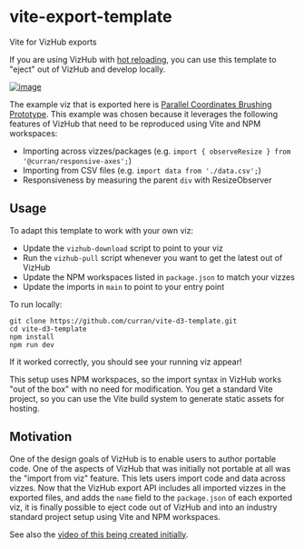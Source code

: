 # vite-export-template

Vite for VizHub exports

If you are using VizHub with [hot reloading](https://vizhub.com/forum/t/hot-reloading-and-interactive-widgets/968), you can use this template to "eject" out of VizHub and develop locally.

[![image](https://github.com/vizhub-core/vite-export-template/assets/68416/8e6c3e96-d7d5-4fcb-bb7e-64c57a814bee)](https://vizhub.com/curran/b4a29bfa02bd42c3acb44789a39cfb7b)

The example viz that is exported here is [Parallel Coordinates Brushing Prototype](https://vizhub.com/curran/b4a29bfa02bd42c3acb44789a39cfb7b). This example was chosen because it leverages the following features of VizHub that need to be reproduced using Vite and NPM workspaces:

 * Importing across vizzes/packages (e.g. `import { observeResize } from '@curran/responsive-axes';`)
 * Importing from CSV files (e.g. `import data from './data.csv';`)
 * Responsiveness by measuring the parent `div` with ResizeObserver

## Usage

To adapt this template to work with your own viz:

 * Update the `vizhub-download` script to point to your viz
 * Run the `vizhub-pull` script whenever you want to get the latest out of VizHub
 * Update the NPM workspaces listed in `package.json` to match your vizzes
 * Update the imports in `main` to point to your entry point

To run locally:

```
git clone https://github.com/curran/vite-d3-template.git
cd vite-d3-template
npm install
npm run dev
```

If it worked correctly, you should see your running viz appear! 

This setup uses NPM workspaces, so the import syntax in VizHub works "out of the box" with no need for modification. You get a standard Vite project, so you can use the Vite build system to generate static assets for hosting.

## Motivation

One of the design goals of VizHub is to enable users to author portable code. One of the aspects of VizHub that was initially not portable at all was the "import from viz" feature. This lets users import code and data across vizzes. Now that the VizHub export API includes all imported vizzes in the exported files, and adds the `name` field to the `package.json` of each exported viz, it is finally possible to eject code out of VizHub and into an industry standard project setup using Vite and NPM workspaces.

See also the [video of this being created initially](https://www.youtube.com/watch?v=jqOQy4BEnqU).
